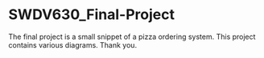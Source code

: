 # SWDV630_Final-Project

The final project is a small snippet of a pizza ordering system. 
This project contains various diagrams. Thank you. 
